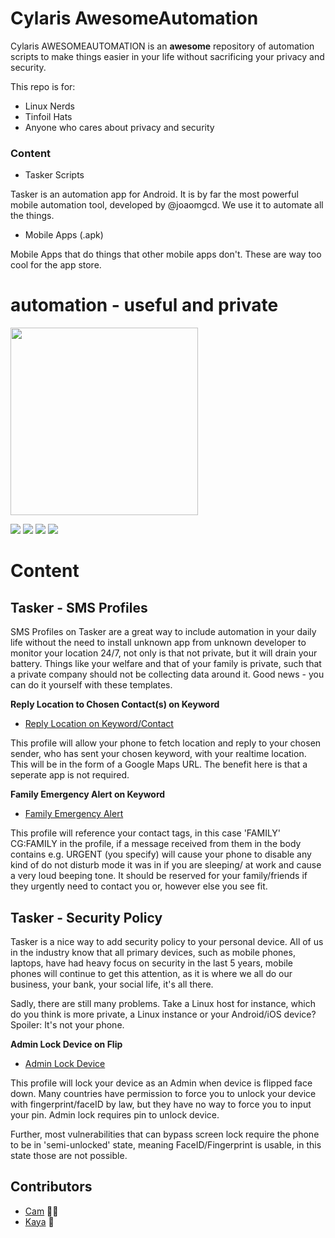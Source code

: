 # Cylaris AwesomeAutomation

Cylaris AWESOMEAUTOMATION is an **awesome** repository of automation scripts to make things easier in your life without sacrificing your privacy and security.

This repo is for:
- Linux Nerds
- Tinfoil Hats
- Anyone who cares about privacy and security

### Content

- Tasker Scripts

Tasker is an automation app for Android. It is by far the most powerful mobile automation tool, developed by @joaomgcd. We use it to automate all the things.

- Mobile Apps (.apk)

Mobile Apps that do things that other mobile apps don't. These are way too cool for the app store. 

# automation - useful and private
<img width="300px" border=0 src="https://cylaris.org/assets/cylarisghp.svg"></img>

![](https://img.shields.io/github/commit-activity/m/cylaris/awesomekql?color=purple&style=flat-square) ![](https://img.shields.io/website?down_color=red&style=flat-square&up_color=purple&url=https%3A%2F%2Fcylaris.org) ![](https://img.shields.io/keybase/pgp/cylaris?color=purple&style=flat-square) ![](https://img.shields.io/github/license/cylaris/awesomekql?color=purple&style=flat-square)


# Content

## Tasker - SMS Profiles

SMS Profiles on Tasker are a great way to include automation in your daily life without the need to install unknown app from unknown developer to monitor your location 24/7, not only is that not private, but it will drain your battery. Things like your welfare and that of your family is private, such that a private company should not be collecting data around it. Good news - you can do it yourself with these templates.

**Reply Location to Chosen Contact(s) on Keyword**
- [Reply Location on Keyword/Contact](https://github.com/cylaris/awesomeautomation/blob/main/SMS/ReplyLocationContact.XML "SMS - Reply Location on Keyword/Contact")

This profile will allow your phone to fetch location and reply to your chosen sender, who has sent your chosen keyword, with your realtime location. This will be in the form of a Google Maps URL. The benefit here is that a seperate app is not required.

**Family Emergency Alert on Keyword**
- [Family Emergency Alert](https://github.com/cylaris/awesomeautomation/blob/main/SMS/FamilyEmergencyAlert.XML "Family Emergency Alert")

This profile will reference your contact tags, in this case 'FAMILY' CG:FAMILY in the profile, if a message received from them in the body contains e.g. URGENT (you specify) will cause your phone to disable any kind of do not disturb mode it was in if you are sleeping/ at work and cause a very loud beeping tone. It should be reserved for your family/friends if they urgently need to contact you or, however else you see fit.

## Tasker - Security Policy

Tasker is a nice way to add security policy to your personal device. All of us in the industry know that all primary devices, such as mobile phones, laptops, have had heavy focus on security in the last 5 years, mobile phones will continue to get this attention, as it is where we all do our business, your bank, your social life, it's all there.

Sadly, there are still many problems. Take a Linux host for instance, which do you think is more private, a Linux instance or your Android/iOS device? Spoiler: It's not your phone. 

**Admin Lock Device on Flip**
- [Admin Lock Device](https://github.com/cylaris/awesomeautomation/blob/main/SecurityPolicy/AdminLock-OnFlip.XML "Admin Lock Device")

This profile will lock your device as an Admin when device is flipped face down. Many countries have permission to force you to unlock your device with fingerprint/faceID by law, but they have no way to force you to input your pin. Admin lock requires pin to unlock device.

Further, most vulnerabilities that can bypass screen lock require the phone to be in 'semi-unlocked' state, meaning FaceID/Fingerprint is usable, in this state those are not possible.

## Contributors
- [Cam](https://sorry.wtf "Cam") :man_mechanic:	
- [Kaya](https://kaya.baby "Kaya") :martial_arts_uniform:	
